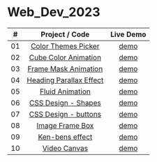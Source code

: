 # Web_Dev_2023


|  #  |            Project / Code             | Live Demo |
| :-: | :----------------------------: | :-------: |
| 01  |       [Color Themes Picker](https://github.com/Astrogeek77/Web_Dev_2023/tree/main/Color%20Theme%20Picker)       | [demo](https://astrogeek77.github.io/Web_Dev_2023/Color%20Theme%20Picker/)
| 02  |       [Cube Color Animation](https://github.com/Astrogeek77/Web_Dev_2023/tree/main/Cube%20Animation)       | [demo](https://astrogeek77.github.io/Web_Dev_2023/Cube%20Animation/)
| 03  |       [Frame Mask Animation](https://github.com/Astrogeek77/Web_Dev_2023/tree/main/Frame%20Mask%20Animation)       | [demo](https://astrogeek77.github.io/Web_Dev_2023/Frame%20Mask%20Animation/)
| 04  |       [Heading Parallax Effect](https://github.com/Astrogeek77/Web_Dev_2023/tree/main/Heading-Parallax)       | [demo](https://astrogeek77.github.io/Web_Dev_2023/Heading-Parallax/)
| 05  |       [Fluid Animation](https://github.com/Astrogeek77/Web_Dev_2023/tree/main/Fluid%20Animation)       | [demo](https://astrogeek77.github.io/Web_Dev_2023/Fluid%20Animation/)
| 06  |       [CSS Design - Shapes](https://github.com/Astrogeek77/Web_Dev_2023/tree/main/CSS-designs)       | [demo](https://astrogeek77.github.io/Web_Dev_2023/CSS-designs/)
| 07  |       [CSS Design - buttons](https://github.com/Astrogeek77/Web_Dev_2023/tree/main/fancy_button_designs)       | [demo](https://astrogeek77.github.io/Web_Dev_2023/fancy_button_designs/)
| 08  |       [Image Frame Box](https://github.com/Astrogeek77/Web_Dev_2023/tree/main/image-box)       | [demo](https://astrogeek77.github.io/Web_Dev_2023/image-box/)
| 09  |       [Ken-bens effect](https://github.com/Astrogeek77/Web_Dev_2023/tree/main/Play_with_backgrounds)       | [demo](https://astrogeek77.github.io/Web_Dev_2023/Play_with_backgrounds/)
| 10  |       [Video Canvas](https://github.com/Astrogeek77/Web_Dev_2023/tree/main/Video_Canvas)       | [demo](https://astrogeek77.github.io/Web_Dev_2023/Video_Canvas/)
